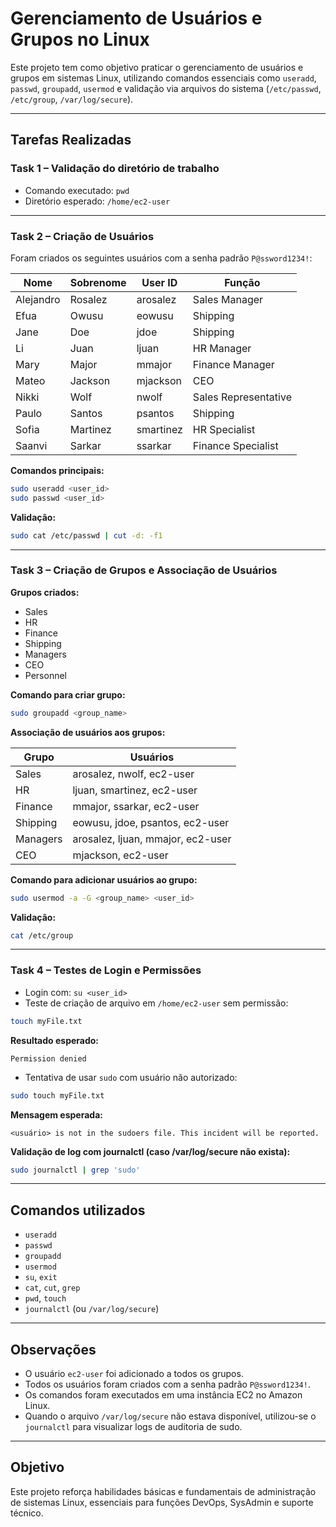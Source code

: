 # Gerenciamento de Usuários e Grupos no Linux

Este projeto tem como objetivo praticar o gerenciamento de usuários e grupos em sistemas Linux, utilizando comandos essenciais como `useradd`, `passwd`, `groupadd`, `usermod` e validação via arquivos do sistema (`/etc/passwd`, `/etc/group`, `/var/log/secure`).

---

## Tarefas Realizadas

### Task 1 – Validação do diretório de trabalho
- Comando executado: `pwd`
- Diretório esperado: `/home/ec2-user`

---

### Task 2 – Criação de Usuários

Foram criados os seguintes usuários com a senha padrão `P@ssword1234!`:

| Nome       | Sobrenome | User ID     | Função                 |
|------------|-----------|-------------|------------------------|
| Alejandro  | Rosalez   | arosalez    | Sales Manager          |
| Efua       | Owusu     | eowusu      | Shipping               |
| Jane       | Doe       | jdoe        | Shipping               |
| Li         | Juan      | ljuan       | HR Manager             |
| Mary       | Major     | mmajor      | Finance Manager        |
| Mateo      | Jackson   | mjackson    | CEO                    |
| Nikki      | Wolf      | nwolf       | Sales Representative   |
| Paulo      | Santos    | psantos     | Shipping               |
| Sofia      | Martinez  | smartinez   | HR Specialist          |
| Saanvi     | Sarkar    | ssarkar     | Finance Specialist     |

**Comandos principais:**
```bash
sudo useradd <user_id>
sudo passwd <user_id>
```

**Validação:**
```bash
sudo cat /etc/passwd | cut -d: -f1
```

---

### Task 3 – Criação de Grupos e Associação de Usuários

**Grupos criados:**
- Sales
- HR
- Finance
- Shipping
- Managers
- CEO
- Personnel

**Comando para criar grupo:**
```bash
sudo groupadd <group_name>
```

**Associação de usuários aos grupos:**

| Grupo     | Usuários                           |
|-----------|------------------------------------|
| Sales     | arosalez, nwolf, ec2-user          |
| HR        | ljuan, smartinez, ec2-user         |
| Finance   | mmajor, ssarkar, ec2-user          |
| Shipping  | eowusu, jdoe, psantos, ec2-user    |
| Managers  | arosalez, ljuan, mmajor, ec2-user  |
| CEO       | mjackson, ec2-user                 |

**Comando para adicionar usuários ao grupo:**
```bash
sudo usermod -a -G <group_name> <user_id>
```

**Validação:**
```bash
cat /etc/group
```

---

### Task 4 – Testes de Login e Permissões

- Login com: `su <user_id>`
- Teste de criação de arquivo em `/home/ec2-user` sem permissão:
```bash
touch myFile.txt
```

**Resultado esperado:**
```
Permission denied
```

- Tentativa de usar `sudo` com usuário não autorizado:
```bash
sudo touch myFile.txt
```

**Mensagem esperada:**
```
<usuário> is not in the sudoers file. This incident will be reported.
```

**Validação de log com journalctl (caso /var/log/secure não exista):**
```bash
sudo journalctl | grep 'sudo'
```

---

## Comandos utilizados

- `useradd`
- `passwd`
- `groupadd`
- `usermod`
- `su`, `exit`
- `cat`, `cut`, `grep`
- `pwd`, `touch`
- `journalctl` (ou `/var/log/secure`)

---

## Observações

- O usuário `ec2-user` foi adicionado a todos os grupos.
- Todos os usuários foram criados com a senha padrão `P@ssword1234!`.
- Os comandos foram executados em uma instância EC2 no Amazon Linux.
- Quando o arquivo `/var/log/secure` não estava disponível, utilizou-se o `journalctl` para visualizar logs de auditoria de sudo.

---

## Objetivo

Este projeto reforça habilidades básicas e fundamentais de administração de sistemas Linux, essenciais para funções DevOps, SysAdmin e suporte técnico.
